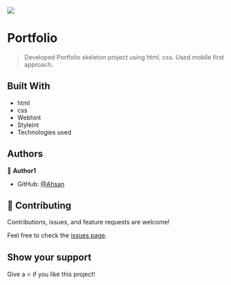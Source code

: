 ![](https://img.shields.io/badge/Microverse-blueviolet)

# Portfolio

> Developed Portfolio skeleton project using html, css. Used mobile first approach.

## Built With
- html
- css
- Webhint
- Styleint
- Technologies used

## Authors

👤 **Author1**

- GitHub: [@Ahsan](https://github.com/Ahsan12356)



## 🤝 Contributing

Contributions, issues, and feature requests are welcome!

Feel free to check the [issues page](../../issues/).

## Show your support

Give a ⭐️ if you like this project!

